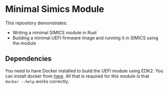 # Minimal Simics Module

This repository demonstrates:

- Writing a minimal SIMICS module in Rust
- Building a minimal UEFI firmware image and running it in SIMICS using the module

## Dependencies

You need to have Docker installed to build the UEFI module using EDK2. You can install
docker from [here](https://docs.docker.com/engine/install/). All that is required
for this module is that `docker --help` works correctly.